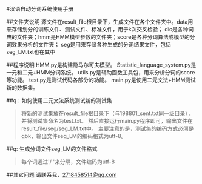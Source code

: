 #汉语自动分词系统使用手册

##文件夹说明
源文件在result_file根目录下，生成文件在各个文件夹中。data用来存储划分的训练文件、测试文件、标准文件，用于k次交叉检验；
dic是各种词典的文件夹；hmm是HMM模型参数的文件夹；score是各种分词算法或模型的分词效果分析的文件夹；
seg是用来存储各种生成的分词结果文件，包括seg_LM.txt也在其中

##程序说明
HMM.py是构建隐马尔可夫模型。
Statistic_language_system.py是一元和二元+HMM分词系统。
utils.py是辅助函数工具包，用来分析分词的score等功能。
test.py是测试代码各部分的功能。
main.py是使用二元文法+HMM测试新的数据集。


##q：如何使用二元文法系统测试新的测试集
> 将新的测试集放在result_file根目录下（与198801_sent.txt同一级目录），并将测试集命名为test.txt。
> 然后直接运行main.py程序即可，输出文件在result_file/seg/seg_LM.txt中。
> 主要注意的是，测试集的编码方式必须是gbk，输出文件seg_LM的编码格式为utf-8。

##q: 生成分词文件seg_LM的文件格式
>每个词通过'/ '来分隔，文件编码为utf-8


##其它问题
请联系我，2718458514@qq.com
